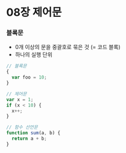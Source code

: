 # 08장 제어문

### 블록문

- 0개 이상의 문을 중괄호로 묶은 것 (= 코드 블록)
- 하나의 실행 단위

```jsx
// 블록문
{
  var foo = 10;
}

// 제어문
var x = 1;
if (x < 10) {
  x++;
}

// 함수 선언문
function sum(a, b) {
  return a + b;
}
```
